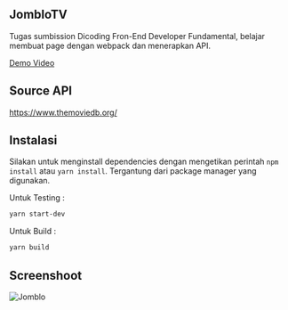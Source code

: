 ## JombloTV
Tugas sumbission Dicoding Fron-End Developer Fundamental, belajar membuat page dengan webpack dan menerapkan API.

[Demo Video](https://drive.google.com/file/d/1zfLQgPfTPFwSbjGR_Z3aLDaO9c56iqeH/view?usp=sharing)

## Source API
https://www.themoviedb.org/

## Instalasi
Silakan untuk menginstall dependencies dengan mengetikan perintah ``npm install`` atau ``yarn install``. Tergantung dari package manager yang digunakan.

Untuk Testing :
```bash
yarn start-dev
```

Untuk Build :
```bash
yarn build
```

## Screenshoot
![Jomblo](https://cdn.statically.io/gh/Herdianurdin/JombloTV-2021/main/jomblo.png)
